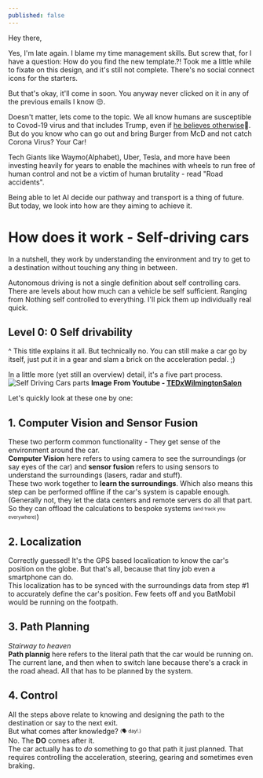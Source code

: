 ```yaml
---
published: false
---
```

Hey there,  

Yes, I'm late again. I blame my time management skills. But screw that, for I have a question: How do you find the new template.?!
Took me a little while to fixate on this design, and it's still not complete. There's no social connect icons for the starters.

But that's okay, it'll come in soon. You anyway never clicked on it in any of the previous emails I know 😒.

Doesn't matter, lets come to the topic. We all know humans are susceptible to Covod-19 virus and that includes Trump, even if [he believes otherwise](https://twitter.com/realDonaldTrump/status/1315316071243476997)🤦.  But do you know who can go out and bring Burger from McD and not catch Corona Virus? Your Car!  

Tech Giants like Waymo(Alphabet), Uber, Tesla, and more have been investing heavily for years to enable the machines with wheels to run free of human control and not be a victim of human brutality - read "Road accidents".  

Being able to let AI decide our pathway and transport is a thing of future. But today, we look into how are they aiming to achieve it.

# How does it work - Self-driving cars
In a nutshell, they work by understanding the environment and try to get to a destination without touching any thing in between.  

Autonomous driving is not a single definition about self controlling cars. There are levels about how much can a vehicle be self sufficient. Ranging from Nothing self controlled to everything. I'll pick them up individually real quick.

## Level 0: 0 Self drivability
^ This title explains it all. But technically no. You can still make a car go by itself, just put it in a gear and slam a brick on the acceleration pedal. ;)



In a little more (yet still an overview) detail, it's a five part process.
![Self Driving Cars parts]()
**Image From Youtube - [TEDxWilmingtonSalon](https://www.youtube.com/watch?v=Ly92UcnoEMY)**

Let's quickly look at these one by one:
## 1. Computer Vision and Sensor Fusion
These two perform common functionality - They get sense of the environment around the car.  
**Computer Vision** here refers to using camera to see the surroundings (or say eyes of the car) and **sensor fusion** refers to using sensors to understand the surroundings (lasers, radar and stuff).  
These two work together to **learn the surroundings**. Which also means this step can be performed offline if the car's system is capable enough. (Generally not, they let the data centers and remote servers do all that part. So they can offload the calculations to bespoke systems <sub><sup>(and track you everywhere)</sup></sub>)

## 2. Localization
Correctly guessed! It's the GPS based localication to know the car's position on the globe. But that's all, because that tiny job even a smartphone can do.   
This localization has to be synced with the surroundings data from step #1 to accurately define the car's position. Few feets off and you BatMobil would be running on the footpath.  

## 3. Path Planning
*Stairway to heaven*  
**Path plannig** here refers to the literal path that the car would be running on.  
The current lane, and then when to switch lane because there's a crack in the road ahead. All that has to be planned by the system.  

## 4. Control
All the steps above relate to knowing and designing the path to the destination or say to the next exit.  
But what comes after knowledge? <sub><sup>(🗣️ day!.)</sup></sub>  
No. The **DO** comes after it.  
The car actually has to *do* something to go that path it just planned. That requires controlling the acceleration, steering, gearing and sometimes even braking.
